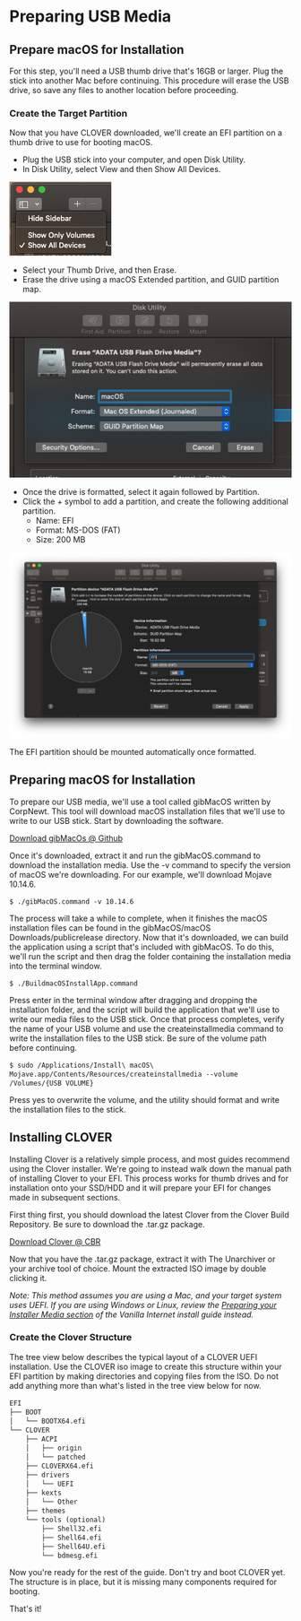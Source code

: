 # Preparing USB Media

## Prepare macOS for Installation

For this step, you'll need a USB thumb drive that's 16GB or larger.  Plug the stick into another Mac before continuing.  This procedure will erase the USB drive, so save any files to another location before proceeding.

### Create the Target Partition

Now that you have CLOVER downloaded, we'll create an EFI partition on a thumb drive to use for booting macOS. 

* Plug the USB stick into your computer, and open Disk Utility.
* In Disk Utility, select View and then Show All Devices.

![](.gitbook/assets/screen-shot-2019-11-03-at-8.16.28-am.png)

* Select your Thumb Drive, and then Erase.
* Erase the drive using a macOS Extended partition, and GUID partition map.

![](.gitbook/assets/screen-shot-2019-11-03-at-8.20.01-am.png)

* Once the drive is formatted, select it again followed by Partition.
* Click the + symbol to add a partition, and create the following additional partition.
  * Name: EFI
  * Format: MS-DOS \(FAT\)
  * Size: 200 MB

![](.gitbook/assets/screen-shot-2019-11-03-at-8.22.18-am.png)

The EFI partition should be mounted automatically once formatted.

## Preparing macOS for Installation

To prepare our USB media, we'll use a tool called gibMacOS written by CorpNewt.  This tool will download macOS installation files that we'll use to write to our USB stick.  Start by downloading the software.

[Download gibMacOs @ Github](https://github.com/corpnewt/gibMacOS)

Once it's downloaded, extract it and run the gibMacOS.command to download the installation media.  Use the -v command to specify the version of macOS we're downloading.  For our example, we'll download Mojave 10.14.6.

```text
$ ./gibMacOS.command -v 10.14.6
```

The process will take a while to complete, when it finishes the macOS installation files can be found in the gibMacOS/macOS Downloads/publicrelease directory.  Now that it's downloaded, we can build the application using a script that's included with gibMacOS.  To do this, we'll run the script and then drag the folder containing the installation media into the terminal window.

```text
$ ./BuildmacOSInstallApp.command
```

Press enter in the terminal window after dragging and dropping the installation folder, and the script will build the application that we'll use to write our media files to the USB stick.  Once that process completes, verify the name of your USB volume and use the createinstallmedia command to write the installation files to the USB stick.  Be sure of the volume path before continuing.

```text
$ sudo /Applications/Install\ macOS\ Mojave.app/Contents/Resources/createinstallmedia --volume /Volumes/{USB VOLUME}
```

Press yes to overwrite the volume, and the utility should format and write the installation files to the stick.

## Installing CLOVER

Installing Clover is a relatively simple process, and most guides recommend using the Clover installer.  We're going to instead walk down the manual path of installing Clover to your EFI.  This process works for thumb drives and for installation onto your SSD/HDD and it will prepare your EFI for changes made in subsequent sections.

First thing first, you should download the latest Clover from the Clover Build Repository.  Be sure to download the .tar.gz package.

[Download Clover @ CBR](https://cloverdb.com)

Now that you have the .tar.gz package, extract it with The Unarchiver or your archive tool of choice.  Mount the extracted ISO image by double clicking it.

_Note: This method assumes you are using a Mac, and your target system uses UEFI.  If you are using Windows or Linux, review the_ [_Preparing your Installer Media section_](https://internet-install.gitbook.io/macos-internet-install/preparing-your-installer.../preparing-your-installer-media...) _of the Vanilla Internet install guide instead._

### Create the Clover Structure

The tree view below describes the typical layout of a CLOVER UEFI installation.  Use the CLOVER iso image to create this structure within your EFI partition by making directories and copying files from the ISO.  Do not add anything more than what's listed in the tree view below for now.

```text
EFI
├── BOOT
│   └── BOOTX64.efi
└── CLOVER
    ├── ACPI
    │   ├── origin
    │   └── patched
    ├── CLOVERX64.efi
    ├── drivers
    │   └── UEFI
    ├── kexts
    │   └── Other
    ├── themes
    └── tools (optional)
        ├── Shell32.efi
        ├── Shell64.efi
        ├── Shell64U.efi
        └── bdmesg.efi
```

Now you're ready for the rest of the guide.  Don't try and boot CLOVER yet.  The structure is in place, but it is missing many components required for booting.

That's it!

